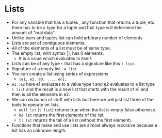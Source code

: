 # Lists

* For any variable that has a tuples , any function that returns a tuple, etc. there has to be a type for a tuple and that type will determine the amount of "real data".
* Unlike pairs and tuples list can hold arbitrary number of elements
* Lists are set of contiguous elements.
* All of the elements of a list must be of same type.
* The empty list, with syntax [], has 0 elements. 
    * It is a value which evaluates to itself.
* Lists can be of any type `t` that has a signature like this `t list`.
* Signature of a empty list `'a list`
* You can create a list using series of expressions
    * `[e1, e2, e3, ..., en];`
* `e1::e2` here e1 evaluates to a value type t and e2 evaluates to a list type `t list` and the result is a new list that starts with the result of e1 and then is all the elements in e2.
* We can do bunch of stuff with lists but here we will just list three of the tools to operate on lists. 
    * `null lst` (`t list`) returns true when the list is empty false otherwise.
    * `hd lst` returns the first elements of the list.
    * `tl lst` returns the tail of a list (without the first element).
* Functions that make and use lists are almost always recursive because a lsit has an unknown length.
